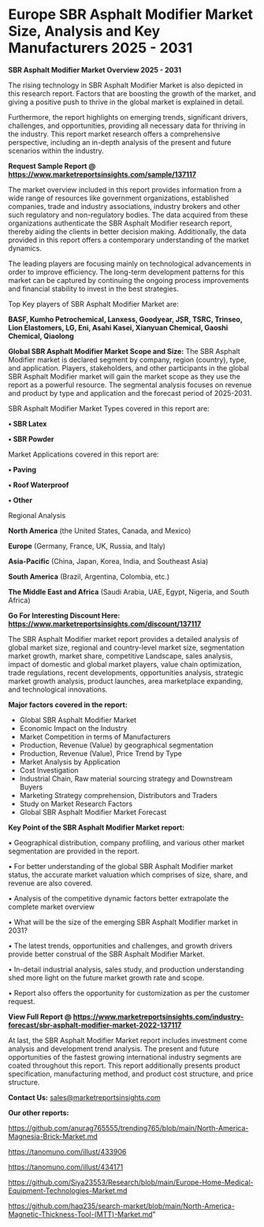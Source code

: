 # Europe SBR Asphalt Modifier Market Size, Analysis and Key Manufacturers 2025 - 2031

<Strong> SBR Asphalt Modifier Market Overview 2025 - 2031</strong>

The rising technology in SBR Asphalt Modifier Market is also depicted in this research report. Factors that are boosting the growth of the market, and giving a positive push to thrive in the global market is explained in detail.

Furthermore, the report highlights on emerging trends, significant drivers, challenges, and opportunities, providing all necessary data for thriving in the industry. This report market research offers a comprehensive perspective, including an in-depth analysis of the present and future scenarios within the industry.

<strong>Request Sample Report @ <a href=https://www.marketreportsinsights.com/sample/137117>https://www.marketreportsinsights.com/sample/137117</a></strong>

The market overview included in this report provides information from a wide range of resources like government organizations, established companies, trade and industry associations, industry brokers and other such regulatory and non-regulatory bodies. The data acquired from these organizations authenticate the SBR Asphalt Modifier research report, thereby aiding the clients in better decision making. Additionally, the data provided in this report offers a contemporary understanding of the market dynamics.

The leading players are focusing mainly on technological advancements in order to improve efficiency. The long-term development patterns for this market can be captured by continuing the ongoing process improvements and financial stability to invest in the best strategies.

Top Key players of SBR Asphalt Modifier Market are:

<strong>BASF, Kumho Petrochemical, Lanxess, Goodyear, JSR, TSRC, Trinseo, Lion Elastomers, LG, Eni, Asahi Kasei, Xianyuan Chemical, Gaoshi Chemical, Qiaolong</strong>

<strong><b>Global SBR Asphalt Modifier Market Scope and Size:</b></strong>
The SBR Asphalt Modifier market is declared segment by company, region (country), type, and application. Players, stakeholders, and other participants in the global SBR Asphalt Modifier market will gain the market scope as they use the report as a powerful resource. The segmental analysis focuses on revenue and product by type and application and the forecast period of 2025-2031.

SBR Asphalt Modifier Market Types covered in this report are:

<strong>• SBR Latex

• SBR Powder</strong>

Market Applications covered in this report are:

<strong>• Paving

• Roof Waterproof

• Other</strong> 

Regional Analysis

<strong>North America</strong> (the United States, Canada, and Mexico)

<strong>Europe</strong> (Germany, France, UK, Russia, and Italy)

<strong>Asia-Pacific</strong> (China, Japan, Korea, India, and Southeast Asia)

<strong>South America</strong> (Brazil, Argentina, Colombia, etc.)

<strong>The Middle East and Africa</strong> (Saudi Arabia, UAE, Egypt, Nigeria, and South Africa)

<strong>Go For Interesting Discount Here: <a href=https://www.marketreportsinsights.com/discount/137117>https://www.marketreportsinsights.com/discount/137117</a></strong>

The SBR Asphalt Modifier market report provides a detailed analysis of global market size, regional and country-level market size, segmentation market growth, market share, competitive Landscape, sales analysis, impact of domestic and global market players, value chain optimization, trade regulations, recent developments, opportunities analysis, strategic market growth analysis, product launches, area marketplace expanding, and technological innovations.

<strong><b>Major factors covered in the report:</b></strong>
<ul>
  <li>Global SBR Asphalt Modifier Market </li>
  <li>Economic Impact on the Industry</li>
  <li>Market Competition in terms of Manufacturers</li>
  <li>Production, Revenue (Value) by geographical segmentation</li>
  <li>Production, Revenue (Value), Price Trend by Type</li>
  <li>Market Analysis by Application</li>
  <li>Cost Investigation</li>
  <li>Industrial Chain, Raw material sourcing strategy and Downstream Buyers</li>
  <li>Marketing Strategy comprehension, Distributors and Traders</li>
  <li>Study on Market Research Factors</li>
  <li>Global SBR Asphalt Modifier Market Forecast</li>
</ul>

<strong><b>Key Point of the SBR Asphalt Modifier Market report:</b></strong>

• Geographical distribution, company profiling, and various other market segmentation are provided in the report.

• For better understanding of the global SBR Asphalt Modifier market status, the accurate market valuation which comprises of size, share, and revenue are also covered.

• Analysis of the competitive dynamic factors better extrapolate the complete market overview

• What will be the size of the emerging SBR Asphalt Modifier market in 2031?

• The latest trends, opportunities and challenges, and growth drivers provide better construal of the SBR Asphalt Modifier Market.

• In-detail industrial analysis, sales study, and production understanding shed more light on the future market growth rate and scope.

• Report also offers the opportunity for customization as per the customer request.

<strong><b>View Full Report @ <a href=https://www.marketreportsinsights.com/industry-forecast/sbr-asphalt-modifier-market-2022-137117>https://www.marketreportsinsights.com/industry-forecast/sbr-asphalt-modifier-market-2022-137117</a></b></strong>


At last, the SBR Asphalt Modifier Market report includes investment come analysis and development trend analysis. The present and future opportunities of the fastest growing international industry segments are coated throughout this report. This report additionally presents product specification, manufacturing method, and product cost structure, and price structure.

<strong>Contact Us:</strong>
sales@marketreportsinsights.com

<strong>Our other reports:</strong>

<a href=https://github.com/anurag765555/trending765/blob/main/North-America-Magnesia-Brick-Market.md>https://github.com/anurag765555/trending765/blob/main/North-America-Magnesia-Brick-Market.md</a>

<a href=https://tanomuno.com/illust/433906>https://tanomuno.com/illust/433906</a>

<a href=https://tanomuno.com/illust/434171>https://tanomuno.com/illust/434171</a>

<a href=https://github.com/Siya23553/Research/blob/main/Europe-Home-Medical-Equipment-Technologies-Market.md>https://github.com/Siya23553/Research/blob/main/Europe-Home-Medical-Equipment-Technologies-Market.md</a>

<a href=https://github.com/haq235/search-market/blob/main/North-America-Magnetic-Thickness-Tool-(MTT)-Market.md>https://github.com/haq235/search-market/blob/main/North-America-Magnetic-Thickness-Tool-(MTT)-Market.md</a>"
